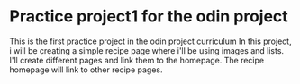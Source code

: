 # Practice project1 for the odin project

This is the first practice project in the odin project curriculum
In this project, i will be creating a simple recipe page where i'll be using images and lists. 
I'll create different pages and link them to the homepage.
The recipe homepage will link to other recipe pages.
